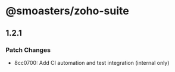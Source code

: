 # @smoasters/zoho-suite

## 1.2.1

### Patch Changes

- 8cc0700: Add CI automation and test integration (internal only)
